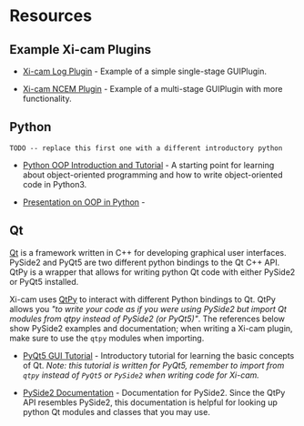 # Resources

## Example Xi-cam Plugins

* [Xi-cam Log Plugin](https://github.com/synchrotrons/Xi-cam.plugins.Log) -
Example of a simple single-stage GUIPlugin.

* [Xi-cam NCEM Plugin](https://github.com/synchrotrons/Xi-cam.NCEM) -
Example of a multi-stage GUIPlugin with more functionality.

## Python

```TODO -- replace this first one with a different introductory python```
* [Python OOP Introduction and Tutorial](https://realpython.com/python3-object-oriented-programming/) -
A starting point for learning about object-oriented programming and how to write object-oriented code in Python3.

* [Presentation on OOP in Python](https://www.cs.colorado.edu/~kena/classes/5448/f12/presentation-materials/li.pdf) -


## Qt

[Qt](https://www.qt.io/what-is-qt/?utm_campaign=Navigation%202019&utm_source=megamenu) 
is a framework written in C++ for developing graphical user interfaces. 
PySide2 and PyQt5 are two different python bindings to the Qt C++ API. 
QtPy is a wrapper that allows for writing python Qt code with either PySide2 or PyQt5 installed.

Xi-cam uses [QtPy](https://pypi.org/project/QtPy/) to interact with different Python bindings to Qt.
QtPy allows you *"to write your code as if you were using PySide2 but import Qt modules from qtpy instead of PySide2 
(or PyQt5)"*. 
The references below show PySide2 examples and documentation; when writing a Xi-cam
plugin, make sure to use the `qtpy` modules when importing.

* [PyQt5 GUI Tutorial](https://build-system.fman.io/pyqt5-tutorial) - Introductory tutorial for learning the basic
concepts of Qt. *Note: this tutorial is written for PyQt5, remember to import from `qtpy` instead of `PyQt5` or 
`PySide2` when writing code for Xi-cam.*

* [PySide2 Documentation](https://pyside.github.io/docs/pyside/) - Documentation for PySide2. Since the QtPy API
resembles PySide2, this documentation is helpful for looking up python Qt modules and classes that you may use.

